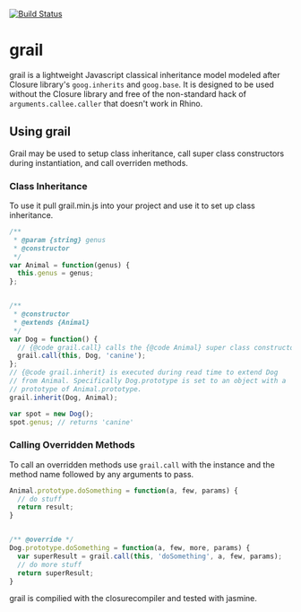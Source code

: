 [![Build Status](https://travis-ci.org/erickj/js-base.png?branch=master)](https://travis-ci.org/erickj/js-base)

# grail
grail is a lightweight Javascript classical inheritance model modeled after Closure library's `goog.inherits` and `goog.base`. It is designed to be used without the Closure library and free of the non-standard hack of `arguments.callee.caller` that doesn't work in Rhino.

## Using grail
Grail may be used to setup class inheritance, call super class constructors during instantiation, and call overriden methods.

### Class Inheritance
To use it pull grail.min.js into your project and use it to set up class inheritance.

```js
/**
 * @param {string} genus
 * @constructor
 */
var Animal = function(genus) {
  this.genus = genus;
};


/**
 * @constructor
 * @extends {Animal}
 */
var Dog = function() {
  // {@code grail.call} calls the {@code Animal} super class constructor.
  grail.call(this, Dog, 'canine');
};
// {@code grail.inherit} is executed during read time to extend Dog
// from Animal. Specifically Dog.prototype is set to an object with a
// prototype of Animal.prototype.
grail.inherit(Dog, Animal);

var spot = new Dog();
spot.genus; // returns 'canine'
```

### Calling Overridden Methods
To call an overridden methods use `grail.call` with the instance and the method name followed by any arguments to pass.

```js
Animal.prototype.doSomething = function(a, few, params) {
  // do stuff
  return result;
}


/** @override */
Dog.prototype.doSomething = function(a, few, more, params) {
  var superResult = grail.call(this, 'doSomething', a, few, params);
  // do more stuff
  return superResult;
}
```

grail is compilied with the closurecompiler and tested with jasmine.
